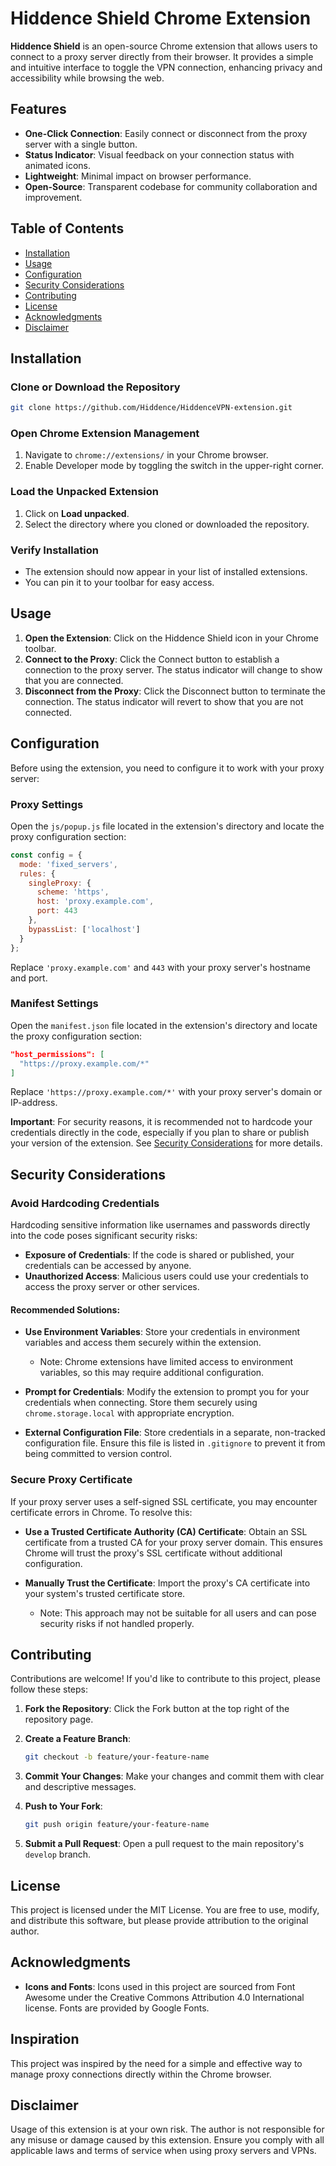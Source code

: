 # Hiddence Shield Chrome Extension

**Hiddence Shield** is an open-source Chrome extension that allows users to connect to a proxy server directly from their browser. It provides a simple and intuitive interface to toggle the VPN connection, enhancing privacy and accessibility while browsing the web.

## Features

- **One-Click Connection**: Easily connect or disconnect from the proxy server with a single button.
- **Status Indicator**: Visual feedback on your connection status with animated icons.
- **Lightweight**: Minimal impact on browser performance.
- **Open-Source**: Transparent codebase for community collaboration and improvement.

## Table of Contents

- [Installation](#installation)
- [Usage](#usage)
- [Configuration](#configuration)
- [Security Considerations](#security-considerations)
- [Contributing](#contributing)
- [License](#license)
- [Acknowledgments](#acknowledgments)
- [Disclaimer](#disclaimer)

## Installation

### Clone or Download the Repository

```bash
git clone https://github.com/Hiddence/HiddenceVPN-extension.git
```

### Open Chrome Extension Management

1. Navigate to `chrome://extensions/` in your Chrome browser.
2. Enable Developer mode by toggling the switch in the upper-right corner.

### Load the Unpacked Extension

1. Click on **Load unpacked**.
2. Select the directory where you cloned or downloaded the repository.

### Verify Installation

- The extension should now appear in your list of installed extensions.
- You can pin it to your toolbar for easy access.

## Usage

1. **Open the Extension**: Click on the Hiddence Shield icon in your Chrome toolbar.
2. **Connect to the Proxy**: Click the Connect button to establish a connection to the proxy server. The status indicator will change to show that you are connected.
3. **Disconnect from the Proxy**: Click the Disconnect button to terminate the connection. The status indicator will revert to show that you are not connected.

## Configuration

Before using the extension, you need to configure it to work with your proxy server:

### Proxy Settings

Open the `js/popup.js` file located in the extension's directory and locate the proxy configuration section:

```javascript
const config = {
  mode: 'fixed_servers',
  rules: {
    singleProxy: {
      scheme: 'https',
      host: 'proxy.example.com',
      port: 443
    },
    bypassList: ['localhost']
  }
};
```

Replace `'proxy.example.com'` and `443` with your proxy server's hostname and port.

### Manifest Settings

Open the `manifest.json` file located in the extension's directory and locate the proxy configuration section:

```json
"host_permissions": [
  "https://proxy.example.com/*"
]
```

Replace `'https://proxy.example.com/*'` with your proxy server's domain or IP-address.

**Important**: For security reasons, it is recommended not to hardcode your credentials directly in the code, especially if you plan to share or publish your version of the extension. See [Security Considerations](#security-considerations) for more details.

## Security Considerations

### Avoid Hardcoding Credentials

Hardcoding sensitive information like usernames and passwords directly into the code poses significant security risks:

- **Exposure of Credentials**: If the code is shared or published, your credentials can be accessed by anyone.
- **Unauthorized Access**: Malicious users could use your credentials to access the proxy server or other services.

#### Recommended Solutions:

- **Use Environment Variables**: Store your credentials in environment variables and access them securely within the extension.
  - Note: Chrome extensions have limited access to environment variables, so this may require additional configuration.

- **Prompt for Credentials**: Modify the extension to prompt you for your credentials when connecting. Store them securely using `chrome.storage.local` with appropriate encryption.

- **External Configuration File**: Store credentials in a separate, non-tracked configuration file. Ensure this file is listed in `.gitignore` to prevent it from being committed to version control.

### Secure Proxy Certificate

If your proxy server uses a self-signed SSL certificate, you may encounter certificate errors in Chrome. To resolve this:

- **Use a Trusted Certificate Authority (CA) Certificate**: Obtain an SSL certificate from a trusted CA for your proxy server domain. This ensures Chrome will trust the proxy's SSL certificate without additional configuration.

- **Manually Trust the Certificate**: Import the proxy's CA certificate into your system's trusted certificate store. 
  - Note: This approach may not be suitable for all users and can pose security risks if not handled properly.

## Contributing

Contributions are welcome! If you'd like to contribute to this project, please follow these steps:

1. **Fork the Repository**: Click the Fork button at the top right of the repository page.
2. **Create a Feature Branch**:

    ```bash
    git checkout -b feature/your-feature-name
    ```

3. **Commit Your Changes**: Make your changes and commit them with clear and descriptive messages.
4. **Push to Your Fork**:

    ```bash
    git push origin feature/your-feature-name
    ```

5. **Submit a Pull Request**: Open a pull request to the main repository's `develop` branch.

## License

This project is licensed under the MIT License. You are free to use, modify, and distribute this software, but please provide attribution to the original author.

## Acknowledgments

- **Icons and Fonts**: Icons used in this project are sourced from Font Awesome under the Creative Commons Attribution 4.0 International license. Fonts are provided by Google Fonts.

## Inspiration

This project was inspired by the need for a simple and effective way to manage proxy connections directly within the Chrome browser.

## Disclaimer

Usage of this extension is at your own risk. The author is not responsible for any misuse or damage caused by this extension. Ensure you comply with all applicable laws and terms of service when using proxy servers and VPNs.

